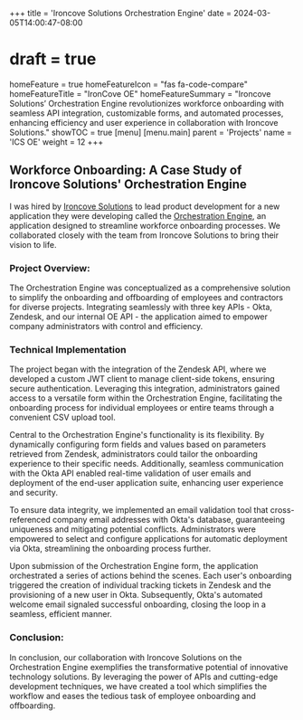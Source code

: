 +++
title = 'Ironcove Solutions Orchestration Engine'
date = 2024-03-05T14:00:47-08:00
# draft = true
homeFeature = true
homeFeatureIcon = "fas fa-code-compare"
homeFeatureTitle = "IronCove OE"
homeFeatureSummary = "Ironcove Solutions’ Orchestration Engine revolutionizes workforce onboarding with seamless API integration, customizable forms, and automated processes, enhancing efficiency and user experience in collaboration with Ironcove Solutions."
showTOC = true
[menu]
 [menu.main]
  parent = 'Projects'
  name = 'ICS OE'
  weight = 12
+++

## Workforce Onboarding: A Case Study of Ironcove Solutions' Orchestration Engine

I was hired by [Ironcove Solutions](https://ironcovesolutions.com/) to lead product development for a new application they were developing called the [Orchestration Engine](https://ironcovesolutions.com/blog/zendesk-to-okta-as-an-onboarding-process/), an application designed to streamline workforce onboarding processes. We collaborated closely with the team from Ironcove Solutions to bring their vision to life.

### Project Overview:

The Orchestration Engine was conceptualized as a comprehensive solution to simplify the onboarding and offboarding of employees and contractors for diverse projects. Integrating seamlessly with three key APIs - Okta, Zendesk, and our internal OE API - the application aimed to empower company administrators with control and efficiency.

### Technical Implementation

The project began with the integration of the Zendesk API, where we developed a custom JWT client to manage client-side tokens, ensuring secure authentication. Leveraging this integration, administrators gained access to a versatile form within the Orchestration Engine, facilitating the onboarding process for individual employees or entire teams through a convenient CSV upload tool.

Central to the Orchestration Engine's functionality is its flexibility. By dynamically configuring form fields and values based on parameters retrieved from Zendesk, administrators could tailor the onboarding experience to their specific needs. Additionally, seamless communication with the Okta API enabled real-time validation of user emails and deployment of the end-user application suite, enhancing user experience and security.

To ensure data integrity, we implemented an email validation tool that cross-referenced company email addresses with Okta's database, guaranteeing uniqueness and mitigating potential conflicts. Administrators were empowered to select and configure applications for automatic deployment via Okta, streamlining the onboarding process further.

Upon submission of the Orchestration Engine form, the application orchestrated a series of actions behind the scenes. Each user's onboarding triggered the creation of individual tracking tickets in Zendesk and the provisioning of a new user in Okta. Subsequently, Okta's automated welcome email signaled successful onboarding, closing the loop in a seamless, efficient manner.

### Conclusion:

In conclusion, our collaboration with Ironcove Solutions on the Orchestration Engine exemplifies the transformative potential of innovative technology solutions. By leveraging the power of APIs and cutting-edge development techniques, we have created a tool which simplifies the workflow and eases the tedious task of employee onboarding and offboarding.
